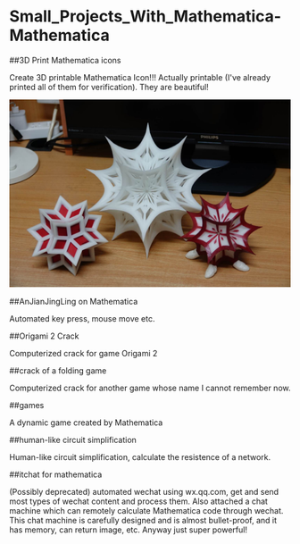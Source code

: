 # Small_Projects_With_Mathematica-Mathematica

##3D Print Mathematica icons

Create 3D printable Mathematica Icon!!! Actually printable (I've already printed all of them for verification). They are beautiful!

![fig](https://raw.githubusercontent.com/wjxway/image-storage/master/spikey%20fig.jpg)

##AnJianJingLing on Mathematica

Automated key press, mouse move etc.

##Origami 2 Crack	

Computerized crack for game Origami 2

##crack of a folding game

Computerized crack for another game whose name I cannot remember now.

##games

A dynamic game created by Mathematica

##human-like circuit simplification	

Human-like circuit simplification, calculate the resistence of a network.

##itchat for mathematica

(Possibly deprecated) automated wechat using wx.qq.com, get and send most types of wechat content and process them.
Also attached a chat machine which can remotely calculate Mathematica code through wechat. This chat machine is carefully designed and is almost bullet-proof, and it has memory, can return image, etc. Anyway just super powerful!
